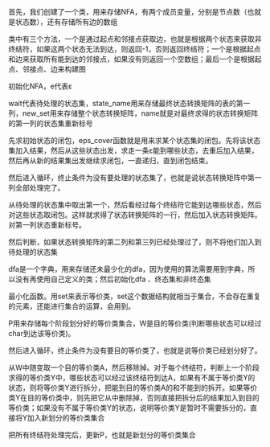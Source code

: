 首先，我们创建了一个类，用来存储NFA，有两个成员变量，分别是节点数（也就是状态数），还有存储所有边的数组

类中有三个方法，一个是通过起点和邻接点获取边，也就是根据两个状态来获取非终结符，如果这两个状态无法到达，则返回-1，否则返回终结符；一个是根据起点和边来获取所有能到达的邻接点，如果没有则返回一个空数组；最后一个是根据起点、邻接点、边来构建图

初始化NFA，e代表ε



wait代表待处理的状态集，state_name用来存储最终状态转换矩阵的表的第一列，new_set用来存储整个状态转换矩阵，name就是对最终求得的状态转换矩阵的第一列的状态集重新标号



先求初始状态的闭包，eps_cover函数就是用来求某个状态集的闭包。先将该状态集加入结果，然后从这些状态出发，求走一条ε能到哪些状态，去重后加入结果，然后再从新的结果集出发继续求闭包，一直递归，直到闭包结束。



然后进入循环，终止条件为没有要处理的状态集了，也就是说状态转换矩阵中第一列全部处理完了。

从待处理的状态集中取出第一个，然后看经过每个终结符它能到达哪些状态，然后对这些状态取闭包。这样就求得了状态转换矩阵的一行，然后加入状态转换矩阵。对第一列状态重新标号。

然后判断，如果状态转换矩阵的第二列和第三列已经处理过了，则不将他们加入到待处理的状态集



dfa是一个字典，用来存储还未最少化的dfa，因为使用的算法需要用到字典，所以没有再使用自己定义的类；然后初始化dfa 、终态集和非终态集



最小化函数。用set来表示等价类，set这个数据结构就相当于集合，不会存在重复的元素，还能进行集合的运算，会用到。

P用来存储每个阶段划分好的等价类集合，W是目的等价类(判断哪些状态可以经过char到达该等价类)。



然后进入循环，终止条件为没有要目的等价类了，也就是说等价类已经划分好了。

从W中随变取一个目的等价类A，然后移除掉。对于每个终结符，判断上一个阶段求得的等价类Y中，哪些状态可以经过该终结符到达A，如果有不属于等价类Y的状态，则将等价类Y进行拆分，把能到目的等价类A的和不能到的拆开。如果等价类Y在目的等价类中，则先把它从中删除掉，否则直接把拆分后的结果加入到目的等价类；如果没有不属于等价类Y的状态，说明等价类Y是暂时不需要拆分的，直接将Y加入新划分的等价类集合

把所有终结符处理完后，更新P，也就是新划分的等价类集合

